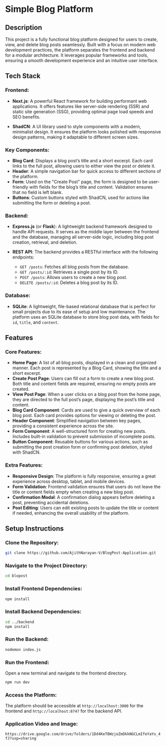 
# Simple Blog Platform

## Description
This project is a fully functional blog platform designed for users to create, view, and delete blog posts seamlessly. Built with a focus on modern web development practices, the platform separates the frontend and backend for a modular architecture. It leverages popular frameworks and tools, ensuring a smooth development experience and an intuitive user interface.

## Tech Stack

### Frontend:
- **Next.js**: A powerful React framework for building performant web applications. It offers features like server-side rendering (SSR) and static site generation (SSG), providing optimal page load speeds and SEO benefits.
  
- **ShadCN**: A UI library used to style components with a modern, minimalist design. It ensures the platform looks polished with responsive design patterns, making it adaptable to different screen sizes.

### Key Components:
- **Blog Card**: Displays a blog post’s title and a short excerpt. Each card links to the full post, allowing users to either view the post or delete it.
- **Header**: A simple navigation bar for quick access to different sections of the platform.
- **Form**: Used on the "Create Post" page, the form is designed to be user-friendly with fields for the blog’s title and content. Validation ensures that no field is left blank.
- **Buttons**: Custom buttons styled with ShadCN, used for actions like submitting the form or deleting a post.

### Backend:
- **Express.js** (or **Flask**): A lightweight backend framework designed to handle API requests. It serves as the middle layer between the frontend and the database, managing all server-side logic, including blog post creation, retrieval, and deletion.
  
- **REST API**: The backend provides a RESTful interface with the following endpoints:
  - `GET /posts`: Fetches all blog posts from the database.
  - `GET /posts/:id`: Retrieves a single post by its ID.
  - `POST /posts`: Allows users to create a new blog post.
  - `DELETE /posts/:id`: Deletes a blog post by its ID.

### Database:
- **SQLite**: A lightweight, file-based relational database that is perfect for small projects due to its ease of setup and low maintenance. The platform uses an SQLite database to store blog post data, with fields for `id`, `title`, and `content`.

## Features

### Core Features:
- **Home Page**: A list of all blog posts, displayed in a clean and organized manner. Each post is represented by a Blog Card, showing the title and a short excerpt.
- **Create Post Page**: Users can fill out a form to create a new blog post. Both title and content fields are required, ensuring no empty posts are created.
- **View Post Page**: When a user clicks on a blog post from the home page, they are directed to the full post’s page, displaying the post’s title and content.
- **Blog Card Component**: Cards are used to give a quick overview of each blog post. Each card provides options for viewing or deleting the post.
- **Header Component**: Simplified navigation between key pages, providing a consistent experience across the site.
- **Form Component**: A well-structured form for creating new posts. Includes built-in validation to prevent submission of incomplete posts.
- **Button Component**: Reusable buttons for various actions, such as submitting the post creation form or confirming post deletion, styled with ShadCN.

### Extra Features:
- **Responsive Design**: The platform is fully responsive, ensuring a great experience across desktop, tablet, and mobile devices.
- **Form Validation**: Frontend validation ensures that users do not leave the title or content fields empty when creating a new blog post.
- **Confirmation Modal**: A confirmation dialog appears before deleting a post, preventing accidental deletions.
- **Post Editing**: Users can edit existing posts to update the title or content if needed, enhancing the overall usability of the platform.

## Setup Instructions

### Clone the Repository:
```bash
git clone https://github.com/AjithNarayan-V/BlogPost-Application.git
```

### Navigate to the Project Directory:
```bash
cd blopost
```

### Install Frontend Dependencies:
```bash
npm install
```

### Install Backend Dependencies:
```bash
cd ../backend
npm install
```



### Run the Backend:
```bash
nodemon index.js
```

### Run the Frontend:
Open a new terminal and navigate to the frontend directory.
```bash
npm run dev
```

### Access the Platform:
The platform should be accessible at `http://localhost:3000` for the frontend and `http://localhost:8747` for the backend API.


### Application Video and Image:
`https://drive.google.com/drive/folders/1Dd4KeT8WzjoZmDkkNGCLmIfeYaYx_4fJ?usp=sharing`

